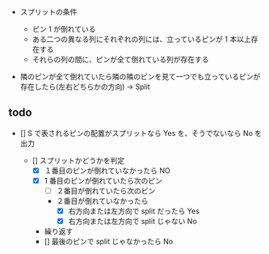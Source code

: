 - スプリットの条件

  - ピン 1 が倒れている
  - ある二つの異なる列にそれぞれの列には、立っているピンが 1 本以上存在する
  - それらの列の間に、ピンが全て倒れている列が存在する

- 隣のピンが全て倒れていたら隣の隣のピンを見て一つでも立っているピンが存在したら(左右どちらかの方向) -> Split

<!-- - [ ] 左隣のピンが全て倒れているか確認
        - [ ] 左隣のピンが全て倒れていたら隣の隣のピンを見て一つでも立っているピンが存在したら Yes
        - [ ] 左隣のピンが全て倒れていたら隣の隣のピンを見て一つでも立っているピンが存在しなかったら
          - [ ] 右隣のピンが全て倒れているか確認
          - [ ] 右隣ピンが全て倒れていたら隣の隣のピンを見て一つでも立っているピンが存在したら Yes
          - [ ] 右隣のピンが全て倒れていたら隣の隣のピンを見て一つでも立っているピンが存在しなかったら No -->

## todo

- [] S で表されるピンの配置がスプリットなら Yes を、そうでないなら No を出力

  - [] スプリットかどうかを判定
    - [x] １番目のピンが倒れていなかったら NO
    - [x] 1 番目のピンが倒れていたら次のピン
      - [ ] ２番目が倒れていたら次のピン
      - ２番目が倒れていなかったら
        - [x] 右方向または左方向で split だったら Yes
        - [x] 右方向または左方向で split じゃない No
    - 繰り返す
    - [] 最後のピンで split じゃなかったら No

